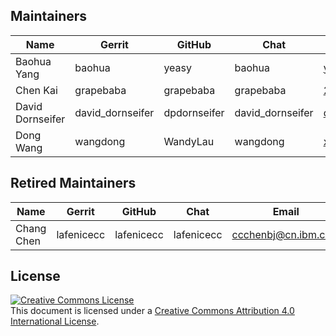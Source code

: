 ## Maintainers

| Name | Gerrit | GitHub | Chat | Email |
|---|---|---|---|---|
| Baohua Yang | baohua | yeasy | baohua | yangbaohua@gmail.com |
| Chen Kai | grapebaba | grapebaba | grapebaba | 281165273@qq.com |
| David Dornseifer | david_dornseifer | dpdornseifer | david_dornseifer | dp.dornseifer@gmail.com |
| Dong Wang | wangdong | WandyLau | wangdong | xdragon007@gmail.com |

## Retired Maintainers

| Name | Gerrit | GitHub | Chat | Email |
|---|---|---|---|---|
| Chang Chen | lafenicecc | lafenicecc | lafenicecc | ccchenbj@cn.ibm.com |

## License <a name="license"></a>

<a rel="license" href="http://creativecommons.org/licenses/by/4.0/"><img alt="Creative Commons License" style="border-width:0" src="https://i.creativecommons.org/l/by/4.0/88x31.png" /></a><br />This document is licensed under a <a rel="license" href="http://creativecommons.org/licenses/by/4.0/">Creative Commons Attribution 4.0 International License</a>.
